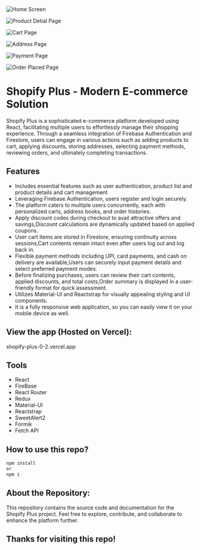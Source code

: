 ![Home Screen](https://github.com/Jupiter-Github/Shopify-Plus-0.2/assets/165056474/a5cfdb06-64cc-4614-8aff-fff927a725b2)

![Product Detial Page](https://github.com/Jupiter-Github/Shopify-Plus-0.2/assets/165056474/135db512-d377-46b5-8913-48ea60720375)

![Cart Page](https://github.com/Jupiter-Github/Shopify-Plus-0.2/assets/165056474/d01923f4-679e-4a25-8ac6-edb2f2d34e3c)

![Address Page](https://github.com/Jupiter-Github/Shopify-Plus-0.2/assets/165056474/b2bbe88c-d036-44d6-b8d0-915c8c9a0c5e)

![Payment Page](https://github.com/Jupiter-Github/Shopify-Plus-0.2/assets/165056474/2f69ee5e-c768-4324-afd3-0d0f903e6fef)

![Order Placed Page](https://github.com/Jupiter-Github/Shopify-Plus-0.2/assets/165056474/c50ab57c-d47e-4ef0-b525-0c85a952712a)


# Shopify Plus - Modern E-commerce Solution

Shopify Plus is a sophisticated e-commerce platform developed using React, facilitating multiple users to effortlessly manage their shopping experience. Through a seamless integration of Firebase Authentication and Firestore, users can engage in various actions such as adding products to cart, applying discounts, storing addresses, selecting payment methods, reviewing orders, and ultimately completing transactions.



## Features

- Includes essential features such as user authentication, product list and product details and cart management
- Leveraging Firebase Authentication, users register and login securely.
- The platform caters to multiple users concurrently, each with personalized carts, address books, and order histories.
- Apply discount codes during checkout to avail attractive offers and savings,Discount calculations are dynamically updated based on applied coupons.
- User cart items are stored in Firestore, ensuring continuity across sessions,Cart contents remain intact even after users log out and log back in.
- Flexible payment methods including UPI, card payments, and cash on delivery are available,Users can securely input payment details and select preferred payment modes.
- Before finalizing purchases, users can review their cart contents, applied discounts, and total costs,Order summary is displayed in a user-friendly format for quick assessment.
- Utilizes Material-UI and Reactstrap for visually appealing styling and UI components.
- It is a fully responsive web application, so you can easily view it on your mobile device as well.

## View the app (Hosted on Vercel):

shopify-plus-0-2.vercel.app

## Tools

- React
- FireBase
- React Router
- Redux
- Material-UI
- Reactstrap
- SweetAlert2
- Formik
- Fetch API

## How to use this repo?

```bash
npm install
or
npm i
```

## About the Repository:

This repository contains the source code and documentation for the Shopify Plus project. Feel free to explore, contribute, and collaborate to enhance the platform further.

## Thanks for visiting this repo!
